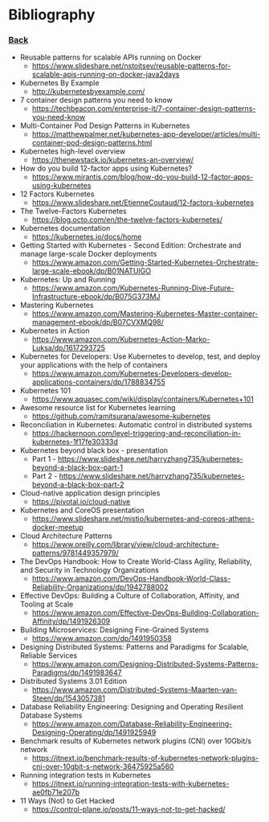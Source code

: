 # Bibliography

### [Back](../README.md)

- Reusable patterns for scalable APIs running on Docker
  - https://www.slideshare.net/nstoitsev/reusable-patterns-for-scalable-apis-running-on-docker-java2days
- Kubernetes By Example
  - http://kubernetesbyexample.com/
- 7 container design patterns you need to know
  - https://techbeacon.com/enterprise-it/7-container-design-patterns-you-need-know
- Multi-Container Pod Design Patterns in Kubernetes
  - https://matthewpalmer.net/kubernetes-app-developer/articles/multi-container-pod-design-patterns.html
- Kubernetes high-level overview
  - https://thenewstack.io/kubernetes-an-overview/
- How do you build 12-factor apps using Kubernetes?
  - https://www.mirantis.com/blog/how-do-you-build-12-factor-apps-using-kubernetes
- 12 Factors Kubernetes
  - https://www.slideshare.net/EtienneCoutaud/12-factors-kubernetes
- The Twelve-Factors Kubernetes
  - https://blog.octo.com/en/the-twelve-factors-kubernetes/
- Kubernetes documentation
    - https://kubernetes.io/docs/home
- Getting Started with Kubernetes - Second Edition: Orchestrate and manage large-scale Docker deployments
  - https://www.amazon.com/Getting-Started-Kubernetes-Orchestrate-large-scale-ebook/dp/B01NATUIGO
- Kubernetes: Up and Running
  - https://www.amazon.com/Kubernetes-Running-Dive-Future-Infrastructure-ebook/dp/B075G373MJ
- Mastering Kubernetes
  - https://www.amazon.com/Mastering-Kubernetes-Master-container-management-ebook/dp/B07CVXMQ98/
- Kubernetes in Action
  - https://www.amazon.com/Kubernetes-Action-Marko-Luksa/dp/1617293725
- Kubernetes for Developers: Use Kubernetes to develop, test, and deploy your applications with the help of containers
  - https://www.amazon.com/Kubernetes-Developers-develop-applications-containers/dp/1788834755
- Kubernetes 101
  - https://www.aquasec.com/wiki/display/containers/Kubernetes+101
- Awesome resource list for Kubernetes learning
  - https://github.com/ramitsurana/awesome-kubernetes
- Reconciliation in Kubernetes: Automatic control in distributed systems
    - https://hackernoon.com/level-triggering-and-reconciliation-in-kubernetes-1f17fe30333d
- Kubernetes beyond black box - presentation
    - Part 1 - https://www.slideshare.net/harryzhang735/kubernetes-beyond-a-black-box-part-1
    - Part 2 - https://www.slideshare.net/harryzhang735/kubernetes-beyond-a-black-box-part-2
- Cloud-native application design principles
    - https://pivotal.io/cloud-native
- Kubernetes and CoreOS presentation
    - https://www.slideshare.net/mistio/kubernetes-and-coreos-athens-docker-meetup
- Cloud Architecture Patterns
    - https://www.oreilly.com/library/view/cloud-architecture-patterns/9781449357979/
- The DevOps Handbook: How to Create World-Class Agility, Reliability, and Security in Technology Organizations
    - https://www.amazon.com/DevOps-Handbook-World-Class-Reliability-Organizations/dp/1942788002
- Effective DevOps: Building a Culture of Collaboration, Affinity, and Tooling at Scale
    - https://www.amazon.com/Effective-DevOps-Building-Collaboration-Affinity/dp/1491926309
- Building Microservices: Designing Fine-Grained Systems
    - https://www.amazon.com/dp/1491950358
- Designing Distributed Systems: Patterns and Paradigms for Scalable, Reliable Services
    - https://www.amazon.com/Designing-Distributed-Systems-Patterns-Paradigms/dp/1491983647
- Distributed Systems 3.01 Edition
    - https://www.amazon.com/Distributed-Systems-Maarten-van-Steen/dp/1543057381
- Database Reliability Engineering: Designing and Operating Resilient Database Systems
    - https://www.amazon.com/Database-Reliability-Engineering-Designing-Operating/dp/1491925949
- Benchmark results of Kubernetes network plugins (CNI) over 10Gbit/s network
    - https://itnext.io/benchmark-results-of-kubernetes-network-plugins-cni-over-10gbit-s-network-36475925a560
- Running integration tests in Kubernetes
    - https://itnext.io/running-integration-tests-with-kubernetes-ae0fb71e207b
- 11 Ways (Not) to Get Hacked
    - https://control-plane.io/posts/11-ways-not-to-get-hacked/